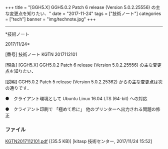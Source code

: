 ﻿+++
title = "[GGH5.X] GGH5.0.2 Patch 6 release (Version 5.0.2.25556) の主な変更点を知りたい．"
date = "2017-11-24"
tags = ["技術ノート"]
categories = ["tech"]
banner = "img/technote.jpg"
+++

-----------------------------------------------------------------------------------------------------------------------------

*技術ノート

2017/11/24*


[番号]
技術ノート KGTN 2017112101

[現象]
[GGH5.X] GGH5.0.2 Patch 6 release (Version 5.0.2.25556)
の主な変更点を知りたい．

[説明]
GGH5.0.2 Patch 5 release (Version 5.0.2.25362)
からの主な変更点は次の通りです．

●　クライアント環境として Ubuntu Linux 16.04 LTS (64-bit) への対応

●　クライアント印刷で 「極めて希に」
他のプリンターへ出力される問題の修正


### ファイル

 
 


[KGTN2017112101.pdf](http://techreport.kitasp.net/attachments/download/3883/KGTN2017112101.pdf)
 [(35.5 KB)] [kitasp 技術センター, 2017/11/24
15:52]


 


 

